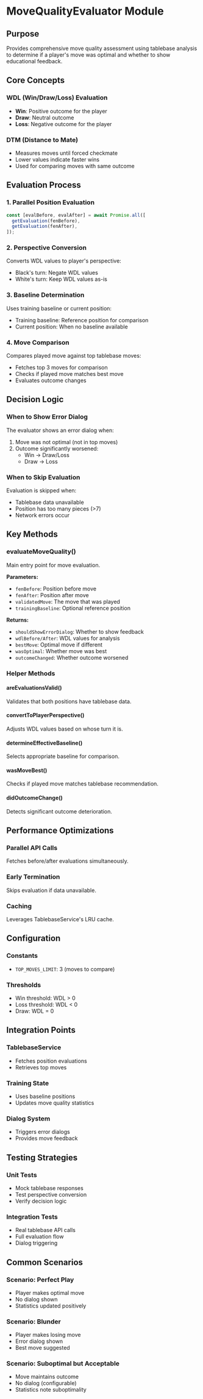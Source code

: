 # MoveQualityEvaluator Module

## Purpose

Provides comprehensive move quality assessment using tablebase analysis to determine if a player's move was optimal and whether to show educational feedback.

## Core Concepts

### WDL (Win/Draw/Loss) Evaluation

- **Win**: Positive outcome for the player
- **Draw**: Neutral outcome
- **Loss**: Negative outcome for the player

### DTM (Distance to Mate)

- Measures moves until forced checkmate
- Lower values indicate faster wins
- Used for comparing moves with same outcome

## Evaluation Process

### 1. Parallel Position Evaluation

```typescript
const [evalBefore, evalAfter] = await Promise.all([
  getEvaluation(fenBefore),
  getEvaluation(fenAfter),
]);
```

### 2. Perspective Conversion

Converts WDL values to player's perspective:

- Black's turn: Negate WDL values
- White's turn: Keep WDL values as-is

### 3. Baseline Determination

Uses training baseline or current position:

- Training baseline: Reference position for comparison
- Current position: When no baseline available

### 4. Move Comparison

Compares played move against top tablebase moves:

- Fetches top 3 moves for comparison
- Checks if played move matches best move
- Evaluates outcome changes

## Decision Logic

### When to Show Error Dialog

The evaluator shows an error dialog when:

1. Move was not optimal (not in top moves)
2. Outcome significantly worsened:
   - Win → Draw/Loss
   - Draw → Loss

### When to Skip Evaluation

Evaluation is skipped when:

- Tablebase data unavailable
- Position has too many pieces (>7)
- Network errors occur

## Key Methods

### evaluateMoveQuality()

Main entry point for move evaluation.

**Parameters:**

- `fenBefore`: Position before move
- `fenAfter`: Position after move
- `validatedMove`: The move that was played
- `trainingBaseline`: Optional reference position

**Returns:**

- `shouldShowErrorDialog`: Whether to show feedback
- `wdlBefore/After`: WDL values for analysis
- `bestMove`: Optimal move if different
- `wasOptimal`: Whether move was best
- `outcomeChanged`: Whether outcome worsened

### Helper Methods

#### areEvaluationsValid()

Validates that both positions have tablebase data.

#### convertToPlayerPerspective()

Adjusts WDL values based on whose turn it is.

#### determineEffectiveBaseline()

Selects appropriate baseline for comparison.

#### wasMoveBest()

Checks if played move matches tablebase recommendation.

#### didOutcomeChange()

Detects significant outcome deterioration.

## Performance Optimizations

### Parallel API Calls

Fetches before/after evaluations simultaneously.

### Early Termination

Skips evaluation if data unavailable.

### Caching

Leverages TablebaseService's LRU cache.

## Configuration

### Constants

- `TOP_MOVES_LIMIT`: 3 (moves to compare)

### Thresholds

- Win threshold: WDL > 0
- Loss threshold: WDL < 0
- Draw: WDL = 0

## Integration Points

### TablebaseService

- Fetches position evaluations
- Retrieves top moves

### Training State

- Uses baseline positions
- Updates move quality statistics

### Dialog System

- Triggers error dialogs
- Provides move feedback

## Testing Strategies

### Unit Tests

- Mock tablebase responses
- Test perspective conversion
- Verify decision logic

### Integration Tests

- Real tablebase API calls
- Full evaluation flow
- Dialog triggering

## Common Scenarios

### Scenario: Perfect Play

- Player makes optimal move
- No dialog shown
- Statistics updated positively

### Scenario: Blunder

- Player makes losing move
- Error dialog shown
- Best move suggested

### Scenario: Suboptimal but Acceptable

- Move maintains outcome
- No dialog (configurable)
- Statistics note suboptimality
